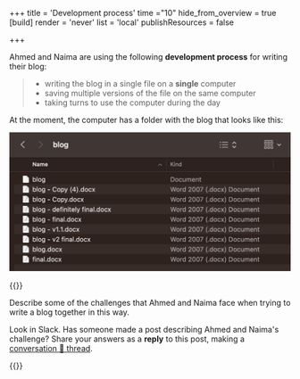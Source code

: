 +++
title = 'Development process'
time ="10"
hide_from_overview = true
[build]
  render = 'never'
  list = 'local'
  publishResources = false

+++

Ahmed and Naima are using the following **development process** for writing their blog:

> - writing the blog in a single file on a **single** computer
> - saving multiple versions of the file on the same computer
> - taking turns to use the computer during the day

At the moment, the computer has a folder with the blog that looks like this:

![different-blog-versions](different-blog-versions.png)

{{<note type="exercise" title="Exercise">}}

Describe some of the challenges that Ahmed and Naima face when trying to write a blog together in this way.

Look in Slack. Has someone made a post describing Ahmed and Naima's challenge? Share your answers as a **reply** to this post, making a [conversation 🧵 thread](https://slack.com/intl/en-gb/help/articles/115000769927-Use-threads-to-organise-discussion).

{{</note>}}
